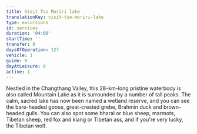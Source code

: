 ```yaml
---
title: Visit Tso Moriri lake
translationKey: visit-tso-moriri-lake
type: excursions
id: services
duration: '04:00'
startTime: ''
transfer: 0
daysOfOperation: 127
vehicle: 1
guide: 0
dayAtLeisure: 0
active: 1
---
```

Nestled in the Changthang Valley, this 28-km-long pristine waterbody is also called Mountain Lake as it is surrounded by a number of tall peaks. The calm, sacred lake has now been named a wetland reserve, and you can see the bare-headed goose, great-crested grebe, Brahmin duck and brown-headed gulls. You can also spot some bharal or blue sheep, marmots, Tibetan sheep, red fox and kiang or Tibetan ass, and if you're very lucky, the Tibetan wolf.